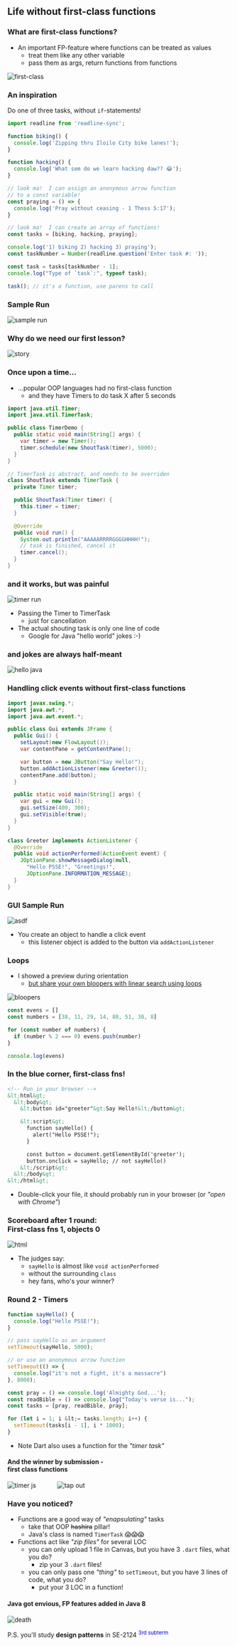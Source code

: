 Life without first-class functions
----------------------------------



### What are first-class functions?

* An important FP-feature where functions can be treated as values
  - treat them like any other variable
  - pass them as args, return functions from functions

![first-class](images/fp.png)



### An inspiration

Do one of three tasks, without `if`-statements!

```js [1-9 | 11-18 | 20-26]
import readline from 'readline-sync';

function biking() {
  console.log('Zipping thru Iloilo City bike lanes!');
}

function hacking() {
  console.log('What sem do we learn hacking daw?? 😂');
}

// look ma!  I can assign an anonymous arrow function
// to a const variable!
const praying = () => {
  console.log('Pray without ceasing - 1 Thess 5:17');
}

// look ma!  I can create an array of functions!
const tasks = [biking, hacking, praying];

console.log('1) biking 2) hacking 3) praying');
const taskNumber = Number(readline.question('Enter task #: '));

const task = tasks[taskNumber - 1];
console.log("Type of `task`:", typeof task);

task(); // it's a function, use parens to call
```


### Sample Run

![sample run](images/sample-run.png)



### Why do we need our first lesson?

![story](images/story.png)



### Once upon a time...

* ...popular OOP languages had no first-class function
  - and they have Timers to do task X after 5 seconds

```java [1-9 | 11-25]
import java.util.Timer;
import java.util.TimerTask;

public class TimerDemo {
  public static void main(String[] args) {
    var timer = new Timer();
    timer.schedule(new ShoutTask(timer), 5000);
  }
}

// TimerTask is abstract, and needs to be overriden
class ShoutTask extends TimerTask {
  private Timer timer;

  public ShoutTask(Timer timer) {
    this.timer = timer;
  }

  @Override
  public void run() {
    System.out.println("AAAAARRRRGGGGHHHH!");
    // task is finished, cancel it
    timer.cancel();
  }
}
```



### and it works, but was painful

![timer run](images/timer-run.gif)

* Passing the Timer to TimerTask
  - just for cancellation
* The actual shouting task is only one line of code
  - Google for Java "hello world" jokes :-)



### and jokes are always half-meant

![hello java](images/hello-world.jpg)



### Handling click events without first-class functions

```java [1-13 | 15-20 | 22-29]
import javax.swing.*;
import java.awt.*;
import java.awt.event.*;

public class Gui extends JFrame {
  public Gui() {
    setLayout(new FlowLayout());
    var contentPane = getContentPane();

    var button = new JButton("Say Hello!");
    button.addActionListener(new Greeter());
    contentPane.add(button);
  }

  public static void main(String[] args) {
    var gui = new Gui();
    gui.setSize(400, 300);
    gui.setVisible(true);
  }
}

class Greeter implements ActionListener {
  @Override
  public void actionPerformed(ActionEvent event) {
    JOptionPane.showMessageDialog(null, 
      "Hello PSSE!", "Greetings!", 
      JOptionPane.INFORMATION_MESSAGE);
  }
}
```



### GUI Sample Run

![asdf](images/gui.png)

* You create an object to handle a click event
  - this listener object is added to the button via `addActionListener`



### Loops

* I showed a preview during orientation
  - [but share your own bloopers with linear search using loops](https://cpu.instructure.com/courses/2102/discussion_topics/12429)

![bloopers](images/bloopers.gif)

```js
const evens = []
const numbers = [38, 11, 29, 14, 88, 51, 30, 8]

for (const number of numbers) {
  if (number % 2 === 0) evens.push(number)
}

console.log(evens)
```



### In the blue corner, first-class fns!

```html
<!-- Run in your browser -->
&lt;html&gt;
  &lt;body&gt;
    &lt;button id="greeter"&gt;Say Hello!&lt;/button&gt;

    &lt;script&gt;
      function sayHello() {
        alert("Hello PSSE!");
      }

      const button = document.getElementById('greeter');
      button.onclick = sayHello; // not sayHello()
    &lt;/script&gt;
  &lt;/body&gt;
&lt;/html&gt;
```

* Double-click your file, it should probably run in your browser (or _"open with Chrome"_)



### Scoreboard after 1 round:  <br>First-class fns 1, objects 0

![html](images/html.png)

* The judges say:
  + `sayHello` is almost like `void actionPerformed`
  + without the surrounding `class`
  + hey fans, who's your winner?



### Round 2 - Timers

```js []
function sayHello() {
  console.log("Hello PSSE!");
}

// pass sayHello as an argument
setTimeout(sayHello, 5000);

// or use an anonymous arrow function
setTimeout(() => {
  console.log("it's not a fight, it's a massacre")
}, 8000);

const pray = () => console.log('Almighty God...');
const readBible = () => console.log("Today's verse is...");
const tasks = [pray, readBible, pray];

for (let i = 1; i &lt;= tasks.length; i++) {
  setTimeout(tasks[i - 1], i * 1000);
}
```

* Note Dart also uses a function for the _"timer task"_


#### And the winner by submission - <br>first class functions

<div style="display: flex">
<img src="images/timer-js.gif" alt="timer js">
<img src="images/tapout.gif" alt="tap out" style="margin-left: 48px">
</div>



### Have you noticed?

* Functions are a good way of _"enapsulating"_ tasks
  - take that OOP ~~hashira~~ pillar!
  - Java's class is named `TimerTask` 😱😱😱
* Functions act like _"zip files"_ for several LOC
  - you can only upload 1 file in Canvas, but you have 3 `.dart` files, what you do?
    + zip your 3 `.dart` files!
  - you can only pass one _"thing"_ to `setTimeout`, but you have 3 lines of code, what you do?
    + put your 3 LOC in a function!



#### Java got envious, FP features added in Java 8

![death](images/death.jpg)

P.S. you'll study **design patterns** in SE-2124
<sup style="size: 0.5em; color: mediumblue">3rd subterm</sup>
